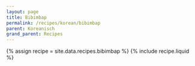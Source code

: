 ```yaml
---
layout: page
title: Bibimbap
permalink: /recipes/korean/bibimbap
parent: Koreanisch
grand_parent: Recipes
---
```

{% assign recipe = site.data.recipes.bibimbap %}
{% include recipe.liquid %}